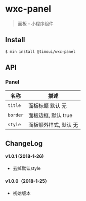 # wxc-panel

> 面板 - 小程序组件

## Install

``` bash
$ min install @timoui/wxc-panel
```


## API

### Panel

| 名称                  | 描述                         |
|----------------------|------------------------------|
|`title`           | 面板标题 默认 无        |
|`border`         | 面板边框, 默认 true |
|`style`         | 面板额外样式, 默认 无 |

## ChangeLog

#### v1.0.1 (2018-1-26)

- 去掉默认style

#### v1.0.0（2018-1-25）

- 初始版本
